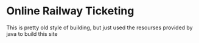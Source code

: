 # Online Railway Ticketing
 
This is pretty old style of building, but just used the resourses provided by java to build this site
